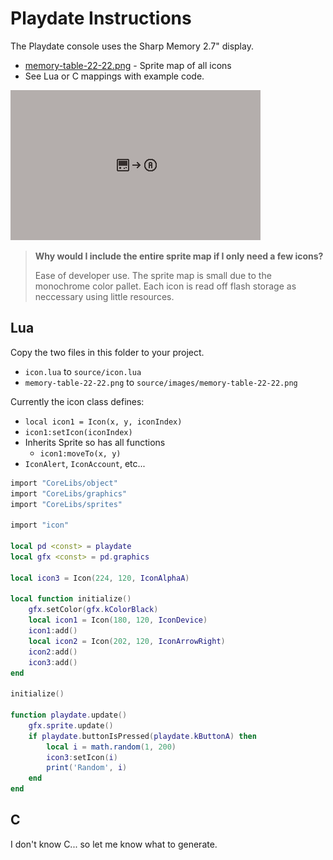 # Playdate Instructions

The Playdate console uses the Sharp Memory 2.7" display.

- [memory-table-22-22.png](./memory-table-22-22.png) - Sprite map of all icons
- See Lua or C mappings with example code.

![Playdate Example](../assets/playdate-random.gif)

> **Why would I include the entire sprite map if I only need a few icons?**
>
> Ease of developer use. The sprite map is small due to the monochrome color pallet. Each icon is read off flash storage as neccessary using little resources.

## Lua

Copy the two files in this folder to your project.

- `icon.lua` to `source/icon.lua`
- `memory-table-22-22.png` to `source/images/memory-table-22-22.png`

Currently the icon class defines:

- `local icon1 = Icon(x, y, iconIndex)`
- `icon1:setIcon(iconIndex)`
- Inherits Sprite so has all functions
  - `icon1:moveTo(x, y)`
- `IconAlert`, `IconAccount`, etc...

```lua
import "CoreLibs/object"
import "CoreLibs/graphics"
import "CoreLibs/sprites"

import "icon"

local pd <const> = playdate
local gfx <const> = pd.graphics

local icon3 = Icon(224, 120, IconAlphaA)

local function initialize()
    gfx.setColor(gfx.kColorBlack)
    local icon1 = Icon(180, 120, IconDevice)
    icon1:add()
    local icon2 = Icon(202, 120, IconArrowRight)
    icon2:add()
    icon3:add()
end

initialize()

function playdate.update()
    gfx.sprite.update()
    if playdate.buttonIsPressed(playdate.kButtonA) then
        local i = math.random(1, 200)
        icon3:setIcon(i)
        print('Random', i)
    end
end
```

## C

I don't know C... so let me know what to generate.